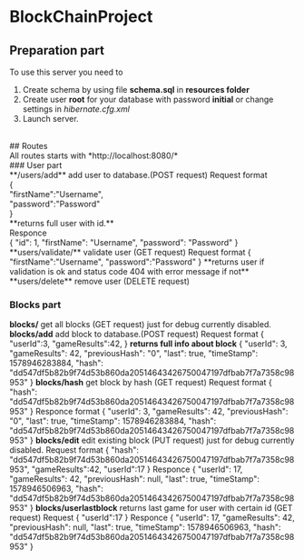 # BlockChainProject

## Preparation part
To use this server you need to 
1. Create schema by using file **schema.sql** in **resources folder**
2. Create user **root** for your database with password **initial** or change settings in *hibernate.cfg.xml*
3. Launch server.
<br />
## Routes <br />
All routes starts with *http://localhost:8080/* <br />
### User part  <br />
**/users/add** add user to database.(POST request) Request format  <br />
{ <br />
	"firstName":"Username", <br />
	"password":"Password" <br />
} <br />
**returns full user with id.** <br />
Responce <br />
{
    "id": 1,
    "firstName": "Username",
    "password": "Password"
}
**users/validate/** validate user (GET request) Request format
{
	"firstName":"Username",
	"password":"Password"
}
**returns user if validation is ok and status code 404 with error message if not**
**users/delete** remove user (DELETE request)

### Blocks part

**blocks/** get all blocks (GET request) just for debug currently disabled.
**blocks/add** add block to database.(POST request) Request format 
{
	"userId":3,
	"gameResults":42,
}
**returns full info about block**
{
    "userId": 3,
    "gameResults": 42,
    "previousHash": "0",
    "last": true,
    "timeStamp": 1578946283884,
    "hash": "dd547df5b82b9f74d53b860da20514643426750047197dfbab7f7a7358c98953"
}
**blocks/hash** get block by hash (GET request) Request format
{
  "hash": "dd547df5b82b9f74d53b860da20514643426750047197dfbab7f7a7358c98953"
}
Responce format
{
    "userId": 3,
    "gameResults": 42,
    "previousHash": "0",
    "last": true,
    "timeStamp": 1578946283884,
    "hash": "dd547df5b82b9f74d53b860da20514643426750047197dfbab7f7a7358c98953"
}
**blocks/edit** edit existing block (PUT request) just for debug currently disabled.
Request format 
{
  "hash": "dd547df5b82b9f74d53b860da20514643426750047197dfbab7f7a7358c98953",
  "gameResults":42,
  "userId":17
}
Responce
{
    "userId": 17,
    "gameResults": 42,
    "previousHash": null,
    "last": true,
    "timeStamp": 1578946506963,
    "hash": "dd547df5b82b9f74d53b860da20514643426750047197dfbab7f7a7358c98953"
}
**blocks/userlastblock** returns last game for user with certain id (GET request)
Request
{
  "userId":17
}
Responce
{
    "userId": 17,
    "gameResults": 42,
    "previousHash": null,
    "last": true,
    "timeStamp": 1578946506963,
    "hash": "dd547df5b82b9f74d53b860da20514643426750047197dfbab7f7a7358c98953"
}
